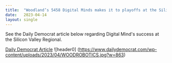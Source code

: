 ```yaml
---
title:  "Woodland’s 5458 Digital Minds makes it to playoffs at the Silicon Valley Regional"
date:   2023-04-14
layout: single
---
```


See the Daily Democrat article below regarding Digital Mind's success at the Silicon Valley Regional.

[Daily Democrat Article](https://www.dailydemocrat.com/2023/04/14/woodlands-5458-digital-minds-makes-it-to-playoffs-at-the-silicon-valley-regional/)
![header0] (https://www.dailydemocrat.com/wp-content/uploads/2023/04/WOODROBOTICS.jpg?w=863)